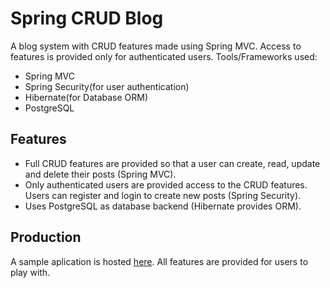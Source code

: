 # Spring CRUD Blog

A blog system with CRUD features made using Spring MVC. Access to features is provided only for authenticated users. Tools/Frameworks used:

- Spring MVC
- Spring Security(for user authentication)
- Hibernate(for Database ORM)
- PostgreSQL

## Features

- Full CRUD features are provided so that a user can create, read, update and delete their posts (Spring MVC).
- Only authenticated users are provided access to the CRUD features. Users can register and login to create new posts (Spring Security).
- Uses PostgreSQL as database backend (Hibernate provides ORM).

## Production

A sample aplication is hosted [here](http://intense-springs-34819.herokuapp.com/showFormForLogin). All features are provided for users to play with. 

 